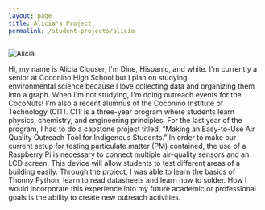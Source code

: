 ```yaml
---
layout: page
title: Alicia's Project
permalink: /student-projects/alicia
---
```

![Alicia](/assets/student-projects/alicia.jpg)

Hi, my name is Alicia Clouser, I'm Dine, Hispanic, and white. I'm currently a senior at Coconino High School but I plan on studying environmental science because I love collecting data and organizing them into a graph. When I'm not studying, I'm doing outreach events for the CocoNuts! I'm also a recent alumnus of the Coconino Institute of Technology (CIT). CIT is a three-year program where students learn physics, chemistry, and engineering principles. For the last year of the program, I had to do a capstone project titled, “Making an Easy-to-Use Air Quality Outreach Tool for Indigenous Students.” In order to make our current setup for testing particulate matter (PM) contained, the use of a Raspberry Pi is necessary to connect multiple air-quality sensors and an LCD screen. This device will allow students to test different areas of a building easily. Through the project, I was able to learn the basics of Thonny Python, learn to read datasheets and learn how to solder. How I would incorporate this experience into my future academic or professional goals is the ability to create new outreach activities.

